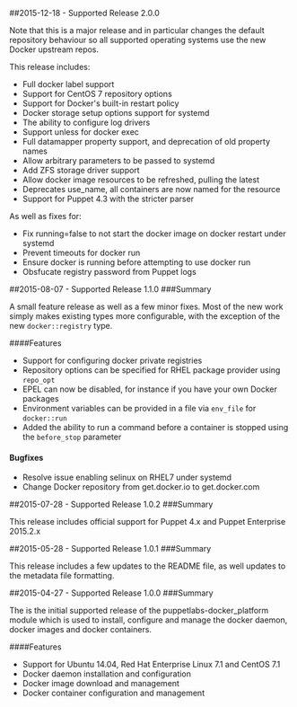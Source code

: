 ##2015-12-18 - Supported Release 2.0.0

Note that this is a major release and in particular changes the default
repository behaviour so all supported operating systems use the new
Docker upstream repos.

This release includes:

- Full docker label support
- Support for CentOS 7 repository options
- Support for Docker's built-in restart policy
- Docker storage setup options support for systemd
- The ability to configure log drivers
- Support unless for docker exec
- Full datamapper property support, and deprecation of old property
  names
- Allow arbitrary parameters to be passed to systemd
- Add ZFS storage driver support
- Allow docker image resources to be refreshed, pulling the latest
- Deprecates use_name, all containers are now named for the resource
- Support for Puppet 4.3 with the stricter parser


As well as fixes for:

- Fix running=false to not start the docker image on docker restart
  under systemd
- Prevent timeouts for docker run
- Ensure docker is running before attempting to use docker run
- Obsfucate registry password from Puppet logs


##2015-08-07 - Supported Release 1.1.0
###Summary

A small feature release as well as a few minor fixes. Most of the new
work simply makes existing types more configurable, with the exception
of the new `docker::registry` type.

####Features
- Support for configuring docker private registries
- Repository options can be specified for RHEL package provider using `repo_opt`
- EPEL can now be disabled, for instance if you have your own Docker packages
- Environment variables can be provided in a file via `env_file` for `docker::run`
- Added the ability to run a command before a container is stopped using
  the `before_stop` parameter

#### Bugfixes
- Resolve issue enabling selinux on RHEL7 under systemd
- Change Docker repository from get.docker.io to get.docker.com

##2015-07-28 - Supported Release 1.0.2
###Summary

This release includes official support for Puppet 4.x and Puppet Enterprise 2015.2.x

##2015-05-28 - Supported Release 1.0.1
###Summary

This release includes a few updates to the README file, as well updates to the metadata file formatting.

##2015-04-27 - Supported Release 1.0.0
###Summary

The is the initial supported release of the puppetlabs-docker_platform module which is used to install, configure and manage the docker daemon, docker images and docker containers.

####Features
- Support for Ubuntu 14.04, Red Hat Enterprise Linux 7.1 and CentOS 7.1
- Docker daemon installation and configuration
- Docker image download and management
- Docker container configuration and management

